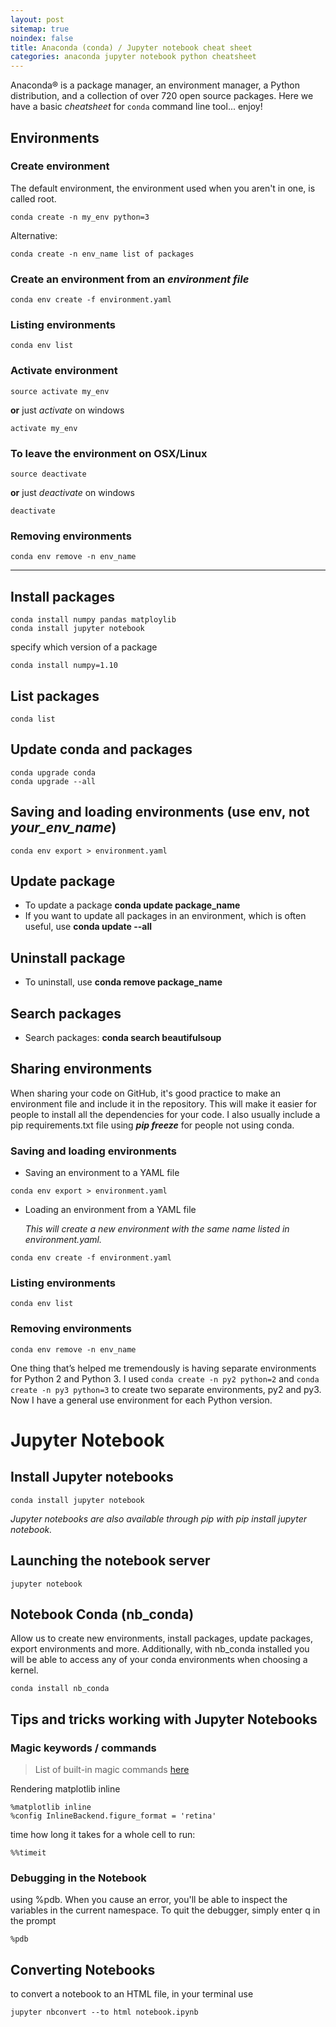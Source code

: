 ```yaml
---
layout: post
sitemap: true
noindex: false
title: Anaconda (conda) / Jupyter notebook cheat sheet
categories: anaconda jupyter notebook python cheatsheet
---
```


Anaconda® is a package manager, an environment manager, a Python distribution, and a collection of over 720 open source packages. Here we have a basic _cheatsheet_ for ```conda``` command line tool... enjoy!


## Environments

### Create environment
The default environment, the environment used when you aren't in one, is called root.

```
conda create -n my_env python=3
```

Alternative:
```
conda create -n env_name list of packages
```

### Create an environment from an _environment file_
```
conda env create -f environment.yaml
```

### Listing environments
```
conda env list
```

### Activate environment
```
source activate my_env
```

**or** just _activate_ on windows

```
activate my_env 
```

### To **leave** the environment on OSX/Linux
```
source deactivate
```

**or** just _deactivate_ on windows

```
deactivate
```

### Removing environments
```
conda env remove -n env_name 
```

----

## Install packages
```
conda install numpy pandas matploylib
conda install jupyter notebook
```

specify which version of a package
```
conda install numpy=1.10
```

## List packages

```
conda list
```

## Update conda and packages
```
conda upgrade conda
conda upgrade --all
```

## Saving and loading environments (use **env**, not _your_env_name_)
```
conda env export > environment.yaml
```

## Update package
 - To update a package **conda update package_name**
 - If you want to update all packages in an environment, which is often useful, use **conda update --all**

## Uninstall package
 - To uninstall, use **conda remove package_name**

## Search packages
 - Search packages: **conda search beautifulsoup**
 

## Sharing environments
When sharing your code on GitHub, it's good practice to make an environment file and include it in the repository. This will make it easier for people to install all the dependencies for your code. I also usually include a pip requirements.txt file using **_pip freeze_** for people not using conda.

### Saving and loading environments

 - Saving an environment to a YAML file

```
conda env export > environment.yaml
```

- Loading an environment from a YAML file

  _This will create a new environment with the same name listed in environment.yaml._

```
conda env create -f environment.yaml
```

### Listing environments
```
conda env list
```

### Removing environments
```
conda env remove -n env_name
```


One thing that’s helped me tremendously is having separate environments for Python 2 and Python 3. I used ```conda create -n py2 python=2``` and ```conda create -n py3 python=3``` to create two separate environments, py2 and py3. Now I have a general use environment for each Python version. 


# Jupyter Notebook

## Install Jupyter notebooks

```
conda install jupyter notebook
```

_Jupyter notebooks are also available through pip with pip install jupyter notebook._

## Launching the notebook server
```
jupyter notebook
```

## Notebook Conda (nb_conda)

Allow us to create new environments, install packages, update packages, export environments and more. Additionally, with nb_conda installed you will be able to access any of your conda environments when choosing a kernel. 

```
conda install nb_conda
```

## Tips and tricks working with Jupyter Notebooks

### Magic keywords / commands

 > List of built-in magic commands [here](http://ipython.readthedocs.io/en/stable/interactive/magics.html)

Rendering matplotlib inline
```
%matplotlib inline
%config InlineBackend.figure_format = 'retina'
```

time how long it takes for a whole cell to run:
```
%%timeit
```

### Debugging in the Notebook
 using %pdb. When you cause an error, you'll be able to inspect the variables in the current namespace.
To quit the debugger, simply enter q in the prompt
 ```
 %pdb
 ```

## Converting Notebooks

to convert a notebook to an HTML file, in your terminal use
```
jupyter nbconvert --to html notebook.ipynb
```